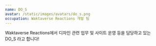 ```yaml
---
name: DO_S
avatar: /static/images/avatars/do_s.png
occupation: Waktaverse Reactions 개발 팀
---
```


Waktaverse Reactions에서 디자인 관련 업무 및 사이트 운영 등을 담당하고 있는 DO_S 라고 합니다!
